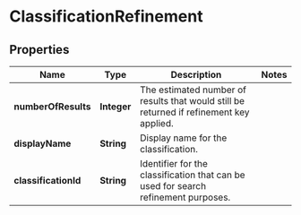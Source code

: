 
# ClassificationRefinement

## Properties
Name | Type | Description | Notes
------------ | ------------- | ------------- | -------------
**numberOfResults** | **Integer** | The estimated number of results that would still be returned if refinement key applied. | 
**displayName** | **String** | Display name for the classification. | 
**classificationId** | **String** | Identifier for the classification that can be used for search refinement purposes. | 



